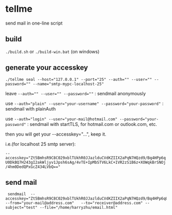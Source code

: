 # tellme
send mail in one-line script

## build
`./build.sh` or `./build-win.bat` (on windows)

## generate your accesskey
```
./tellme seal --host="127.0.0.1" --port="25" --auth="" --user="" --password="" --name="smtp-mypc-localhost-25"
```

 leave `--auth="" --user="" --password=""` : sendmail anonymously 

 use `--auth="plain" --user="your-username" --password="your-password"` : sendmail with plainAuth

 use `--auth="login" --user="your-mail@hotmail.com" --password="your-password"` : sendmail with startTLS, for hotmail.com or outlook.com, etc.

 then you will get your --accesskey="...", keep it.

 i.e.(for localhost 25 smtp server):

 `--accesskey="Zt5BmhsR9C8C029xblTUkhR0JJazlduCVdKZIIX2aPqN7HQzd9/Bq4HPp6qU0DkBQ7H243gI2akWljyv1Jpsh6sAg/4vTE+IpMbSTV6LkC+IVR2zS1B6z+XOWqkBrSNOj/4hm0DedQPxGcZ434LVbQ=="`
	

## send mail
```
 sendmail  --accesskey="Zt5BmhsR9C8C029xblTUkhR0JJazlduCVdKZIIX2aPqN7HQzd9/Bq4HPp6qU0DkBQ7H243gI2akWljyv1Jpsh6sAg/4vTE+IpMbSTV6LkC+IVR2zS1B6z+XOWqkBrSNOj/4hm0DedQPxGcZ434LVbQ==" --from="your-mail@address.com"   --to="receiver@address.com" --subject="test" --file="/home/harryzhu/email.html"
```
